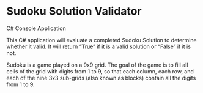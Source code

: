 # Sudoku Solution Validator

C# Console Application

This C# application will evaluate a completed Sudoku Solution to determine whether it valid. 
It will return “True” if it is a valid solution or “False” if it is not.

Sudoku is a game played on a 9x9 grid. The goal of the game is to fill all cells of the grid 
with digits from 1 to 9, so that each column, each row, and each of the nine 3x3 sub-grids 
(also known as blocks) contain all the digits from 1 to 9.
